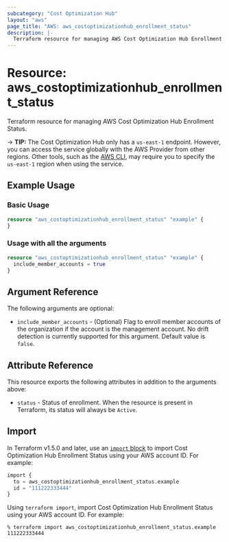 ```yaml
---
subcategory: "Cost Optimization Hub"
layout: "aws"
page_title: "AWS: aws_costoptimizationhub_enrollment_status"
description: |-
  Terraform resource for managing AWS Cost Optimization Hub Enrollment Status.
---
```


# Resource: aws_costoptimizationhub_enrollment_status

Terraform resource for managing AWS Cost Optimization Hub Enrollment Status.

-> **TIP:** The Cost Optimization Hub only has a `us-east-1` endpoint. However, you can access the service globally with the AWS Provider from other regions. Other tools, such as the [AWS CLI](https://awscli.amazonaws.com/v2/documentation/api/latest/reference/cost-optimization-hub/index.html), may require you to specify the `us-east-1` region when using the service.

## Example Usage

### Basic Usage

```terraform
resource "aws_costoptimizationhub_enrollment_status" "example" {
}
```

### Usage with all the arguments

```terraform
resource "aws_costoptimizationhub_enrollment_status" "example" {
  include_member_accounts = true
}
```

## Argument Reference

The following arguments are optional:

* `include_member_accounts` - (Optional) Flag to enroll member accounts of the organization if the account is the management account. No drift detection is currently supported for this argument. Default value is `false`. 

## Attribute Reference

This resource exports the following attributes in addition to the arguments above:

* `status` - Status of enrollment. When the resource is present in Terraform, its status will always be `Active`.

## Import

In Terraform v1.5.0 and later, use an [`import` block](https://developer.hashicorp.com/terraform/language/import) to import Cost Optimization Hub Enrollment Status using your AWS account ID. For example:

```terraform
import {
  to = aws_costoptimizationhub_enrollment_status.example
  id = "111222333444"
}
```

Using `terraform import`, import Cost Optimization Hub Enrollment Status using your AWS account ID. For example:

```console
% terraform import aws_costoptimizationhub_enrollment_status.example 111222333444
```
